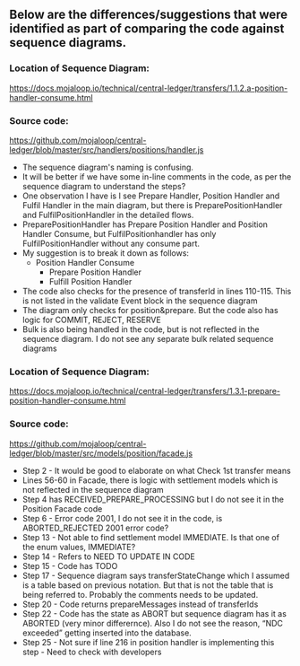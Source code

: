 ## Below are the differences/suggestions that were identified as part of comparing the code against sequence diagrams.

### Location of Sequence Diagram:
https://docs.mojaloop.io/technical/central-ledger/transfers/1.1.2.a-position-handler-consume.html
### Source code:
https://github.com/mojaloop/central-ledger/blob/master/src/handlers/positions/handler.js
 - The sequence diagram's naming is confusing. 
 - It will be better if we have some in-line comments in the code, as per the sequence diagram to understand the steps?
 - One observation I have is I see Prepare Handler, Position Handler and Fulfil Handler in the main diagram, but there is PreparePositionHandler and FulfilPositionHandler in the detailed flows. 
 - PreparePositionHandler has Prepare Position Handler and Position Handler Consume, but FulfilPositionhandler has only FulfilPositionHandler without any consume part. 
 - My suggestion is to break it down as follows:
    - Position Handler Consume
      - Prepare Position Handler
      - Fulfill Position Handler
 - The code also checks for the presence of transferId in lines 110-115. This is not listed in the validate Event block in the sequence diagram
 - The diagram only checks for position&prepare. But the code also has logic for COMMIT, REJECT, RESERVE
 - Bulk is also being handled in the code, but is not reflected in the sequence diagram. I do not see any separate bulk related sequence diagrams


### Location of Sequence Diagram:
https://docs.mojaloop.io/technical/central-ledger/transfers/1.3.1-prepare-position-handler-consume.html
### Source code:
https://github.com/mojaloop/central-ledger/blob/master/src/models/position/facade.js
 - Step 2 - It would be good to elaborate on what Check 1st transfer means
 - Lines 56-60 in Facade, there is logic with settlement models which is not reflected in the sequence diagram
 - Step 4 has RECEIVED_PREPARE_PROCESSING but I do not see it in the Position Facade code 
 - Step 6 - Error code 2001, I do not see it in the code, is ABORTED_REJECTED 2001 error code?
 - Step 13 - Not able to find settlement model IMMEDIATE. Is that one of the enum values, IMMEDIATE?
 - Step 14 - Refers to NEED TO UPDATE IN CODE
 - Step 15 - Code has TODO 
 - Step 17 - Sequence diagram says transferStateChange which I assumed is a table based on previous notation. But that is not the table that is being referred to. Probably the comments needs to be updated.
 - Step 20 - Code returns prepareMessages instead of transferIds
 - Step 22 - Code has the state as ABORT but sequence diagram has it as ABORTED (very minor differernce). Also I do not see the reason, “NDC exceeded” getting inserted into the database.
 - Step 25 - Not sure if line 216 in position handler is implementing this step - Need to check with developers
